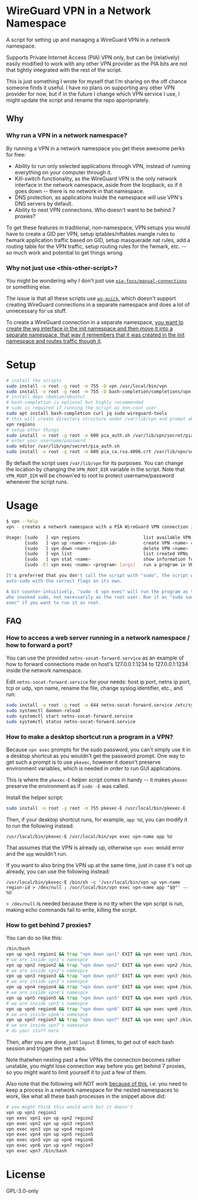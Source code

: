 # WireGuard VPN in a Network Namespace

A script for setting up and managing a WireGuard VPN in a network namespace.

Supports Private Internet Access (PIA) VPN only, but can be (relatively) easily modified to work with any other VPN provider as the PIA bits are not that tightly integrated with the rest of the script.

This is just something I wrote for myself that I'm sharing on the off chance someone finds it useful.
I have no plans on supporting any other VPN provider for now, but if in the future I change which VPN service I use, I might update the script and rename the repo appropriately.

## Why

### Why run a VPN in a network namespace?

By running a VPN in a network namespace you get these awesome perks for free:

  - Ability to run only selected applications through VPN, instead of running everything on your computer through it.
  - Kill-switch functionality, as the WireGuard VPN is the only network interface in the network namespace, aside from the loopback, so if it goes down -- there is no network in that namespace.
  - DNS protection, as applications inside the namespace will use VPN's DNS servers by default.
  - Ability to nest VPN connections. Who doesn't want to be behind 7 proxies?

To get these features in traditional, non-namespace, VPN setups you would have to create a GID per VPN, setup iptables/nftables mangle rules to fwmark application traffic based on GID, setup masquerade nat rules, add a routing table for the VPN traffic, setup routing rules for the fwmark, etc. -- so much work and potential to get things wrong.

### Why not just use \<this-other-script\>?

You might be wondering why I don't just use [`pia-foss/manual-connections`](https://github.com/pia-foss/manual-connections) or something else.

The issue is that all these scripts use [`wg-quick`](https://manpages.debian.org/unstable/wireguard-tools/wg-quick.8.en.html), which doesn't support creating WireGuard connections in a separate namespace and does a lot of unnecessary for us stuff.

To create a WireGuard connection in a separate namespace, [you want to create the wg interface in the init namespace and then move it into a separate namespace, that way it remembers that it was created in the init namespace and routes traffic though it](https://www.wireguard.com/netns/).

# Setup

```bash
# install the scripts
sudo install -o root -g root -m 755 -D vpn /usr/local/bin/vpn
sudo install -o root -g root -m 755 -D bash-completion/completions/vpn /usr/local/share/bash-completion/completions/vpn
# install deps (Debian/Ubuntu)
# bash-completion is optional but highly recommended
# sudo is required if running the script as non-root user
sudo apt install bash-completion curl jq sudo wireguard-tools
# this will create directory structure under /var/lib/vpn and prompt about missing deps
vpn regions
# setup other things
sudo install -o root -g root -m 600 pia_auth.sh /var/lib/vpn/secret/pia_auth.sh
# enter your username/password
sudo editor /var/lib/vpn/secret/pia_auth.sh
sudo install -o root -g root -m 600 pia_ca.rsa.4096.crt /var/lib/vpn/secret/pia_ca.rsa.4096.crt
```

By default the script uses `/var/lib/vpn` for its purposes.
You can change the location by changing the `VPN_ROOT_DIR` variable in the script.
Note that `VPN_ROOT_DIR` will be chown'ed to root to protect username/password whenever the script runs.

# Usage

```bash
$ vpn --help
vpn - creates a network namespace with a PIA WireGuard VPN connection in it.

Usage: [sudo   ] vpn regions                        list available VPN regions
       [sudo   ] vpn up <name> <region-id>          create VPN <name> connected to <region-id> region
       [sudo   ] vpn down <name>                    delete VPN <name>
       [sudo   ] vpn list                           list created VPNs
       [sudo   ] vpn stat <name>                    show information for VPN <name>
       [sudo -E] vpn exec <name> <program> [args]   run a program in VPN <name>'s network namespace as the current user

It's preferred that you don't call the script with "sudo", the script will
auto-sudo with the correct flags on its own.

A bit counter-intuitively, "sudo -E vpn exec" will run the program as the user
who invoked sudo, not necessarily as the root user. Run it as "sudo sudo vpn
exec" if you want to run it as root.
```

## FAQ

### How to access a web server running in a network namespace / how to forward a port?

You can use the provided `netns-socat-forward.service` as an example of how to forward connections made on host's 127.0.0.1:1234 to 127.0.0.1:1234 inside the network namespace.

Edit `netns-socat-forward.service` for your needs: host ip port, netns ip port, tcp or udp, vpn name, rename the file, change syslog identifier, etc., and run:

```bash
sudo install -o root -g root -m 644 netns-socat-forward.service /etc/systemd/system/netns-socat-forward.service
sudo systemctl daemon-reload
sudo systemctl start netns-socat-forward.service
sudo systemctl status netns-socat-forward.service
```

### How to make a desktop shortcut run a program in a VPN?

Because `vpn exec` prompts for the sudo password, you can't simply use it in a desktop shortcut as you wouldn't get the password prompt.
One way to get such a prompt is to use `pkexec`, however it doesn't preserve environment variables, which is needed in order to run GUI applications.

This is where the `pkexec-E` helper script comes in handy -- it makes `pkexec` preserve the environment as if `sudo -E` was called.

Install the helper script:

```bash
sudo install -o root -g root -m 755 pkexec-E /usr/local/bin/pkexec-E
```

Then, if your desktop shortcut runs, for example, `app %U`, you can modify it to run the following instead:

```
/usr/local/bin/pkexec-E /usr/local/bin/vpn exec vpn-name app %U
```

That assumes that the VPN is already up, otherwise `vpn exec` would error and the `app` wouldn't run.

If you want to also bring the VPN up at the same time, just in case it's not up already, you can use the following instead:

```
/usr/local/bin/pkexec-E /bin/sh -c '/usr/local/bin/vpn up vpn-name region-id > /dev/null ; /usr/local/bin/vpn exec vpn-name app "$@"' -- %U
```

`> /dev/null` is needed because there is no tty when the vpn script is run, making echo commands fail to write, killing the script.

### How to get behind 7 proxies?

You can do so like this:

```bash
/bin/bash
vpn up vpn1 region1 && trap "vpn down vpn1" EXIT && vpn exec vpn1 /bin/bash
# we are inside vpn1's namespce
vpn up vpn2 region2 && trap "vpn down vpn2" EXIT && vpn exec vpn2 /bin/bash
# we are inside vpn2's namespce
vpn up vpn3 region3 && trap "vpn down vpn3" EXIT && vpn exec vpn3 /bin/bash
# we are inside vpn3's namespce
vpn up vpn4 region4 && trap "vpn down vpn4" EXIT && vpn exec vpn4 /bin/bash
# we are inside vpn4's namespce
vpn up vpn5 region5 && trap "vpn down vpn5" EXIT && vpn exec vpn5 /bin/bash
# we are inside vpn5's namespce
vpn up vpn6 region6 && trap "vpn down vpn6" EXIT && vpn exec vpn6 /bin/bash
# we are inside vpn6's namespce
vpn up vpn7 region7 && trap "vpn down vpn7" EXIT && vpn exec vpn7 /bin/bash
# we are inside vpn7's namespce
# do your stuff here
```

Then, after you are done, just `logout` 8 times, to get out of each bash session and trigger the set traps.

Note thatwhen nesting past a few VPNs the connection becomes rather unstable, you might lose connection way before you get behind 7 proxies, so you might want to limit yourself it to just a few of them.

Also note that the following will NOT work [because of this](https://serverfault.com/a/961592), i.e. you need to keep a process in a network namespace for the nested namespaces to work, like what all these bash processes in the snippet above did:

```bash
# you might think this would work but it doesn't
vpn up vpn1 region1
vpn exec vpn1 vpn up vpn2 region2
vpn exec vpn2 vpn up vpn3 region3
vpn exec vpn3 vpn up vpn4 region4
vpn exec vpn4 vpn up vpn5 region5
vpn exec vpn5 vpn up vpn6 region6
vpn exec vpn6 vpn up vpn7 region7
vpn exec vpn7 /bin/bash
```

# License

GPL-3.0-only
